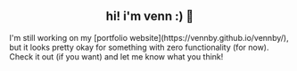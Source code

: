 <h2 align="center"> hi! i'm venn :) 👋 </h2>

<p> I'm still working on my [portfolio website](https://vennby.github.io/vennby/), but it looks pretty okay for something with zero functionality (for now). Check it out (if you want) and let me know what you think!</p>

<!--
**vennby/vennby** is a ✨ _special_ ✨ repository because its `README.md` (this file) appears on your GitHub profile.

Here are some ideas to get you started:

- 🔭 I’m currently working on ...
- 🌱 I’m currently learning ...
- 👯 I’m looking to collaborate on ...
- 🤔 I’m looking for help with ...
- 💬 Ask me about ...
- 📫 How to reach me: ...
- 😄 Pronouns: ...
- ⚡ Fun fact: ...
-->
